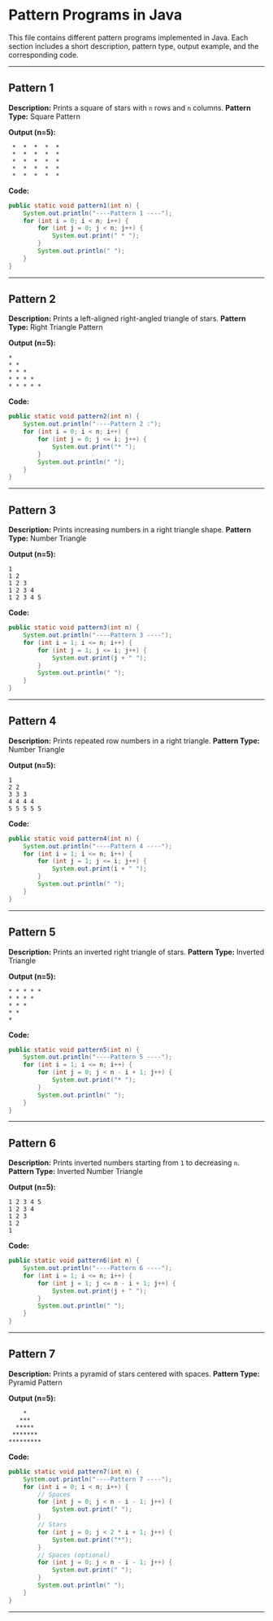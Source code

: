 # Pattern Programs in Java

This file contains different pattern programs implemented in Java.
Each section includes a short description, pattern type, output example, and the corresponding code.

---

## Pattern 1

**Description:** Prints a square of stars with `n` rows and `n` columns.
**Pattern Type:** Square Pattern

**Output (n=5):**

```
 *  *  *  *  *  
 *  *  *  *  *  
 *  *  *  *  *  
 *  *  *  *  *  
 *  *  *  *  *  
```

**Code:**

```java
public static void pattern1(int n) {
    System.out.println("----Pattern 1 ----");
    for (int i = 0; i < n; i++) {
        for (int j = 0; j < n; j++) {
            System.out.print(" * ");
        }
        System.out.println(" ");
    }
}
```

---

## Pattern 2

**Description:** Prints a left-aligned right-angled triangle of stars.
**Pattern Type:** Right Triangle Pattern

**Output (n=5):**

```
*  
* *  
* * *  
* * * *  
* * * * *  
```

**Code:**

```java
public static void pattern2(int n) {
    System.out.println("----Pattern 2 :");
    for (int i = 0; i < n; i++) {
        for (int j = 0; j <= i; j++) {
            System.out.print("* ");
        }
        System.out.println(" ");
    }
}
```

---

## Pattern 3

**Description:** Prints increasing numbers in a right triangle shape.
**Pattern Type:** Number Triangle

**Output (n=5):**

```
1  
1 2  
1 2 3  
1 2 3 4  
1 2 3 4 5  
```

**Code:**

```java
public static void pattern3(int n) {
    System.out.println("----Pattern 3 ----");
    for (int i = 1; i <= n; i++) {
        for (int j = 1; j <= i; j++) {
            System.out.print(j + " ");
        }
        System.out.println(" ");
    }
}
```

---

## Pattern 4

**Description:** Prints repeated row numbers in a right triangle.
**Pattern Type:** Number Triangle

**Output (n=5):**

```
1  
2 2  
3 3 3  
4 4 4 4  
5 5 5 5 5  
```

**Code:**

```java
public static void pattern4(int n) {
    System.out.println("----Pattern 4 ----");
    for (int i = 1; i <= n; i++) {
        for (int j = 1; j <= i; j++) {
            System.out.print(i + " ");
        }
        System.out.println(" ");
    }
}
```

---

## Pattern 5

**Description:** Prints an inverted right triangle of stars.
**Pattern Type:** Inverted Triangle

**Output (n=5):**

```
* * * * *  
* * * *  
* * *  
* *  
*  
```

**Code:**

```java
public static void pattern5(int n) {
    System.out.println("----Pattern 5 ----");
    for (int i = 1; i <= n; i++) {
        for (int j = 0; j < n - i + 1; j++) {
            System.out.print("* ");
        }
        System.out.println(" ");
    }
}
```

---

## Pattern 6

**Description:** Prints inverted numbers starting from `1` to decreasing `n`.
**Pattern Type:** Inverted Number Triangle

**Output (n=5):**

```
1 2 3 4 5  
1 2 3 4  
1 2 3  
1 2  
1  
```

**Code:**

```java
public static void pattern6(int n) {
    System.out.println("----Pattern 6 ----");
    for (int i = 1; i <= n; i++) {
        for (int j = 1; j <= n - i + 1; j++) {
            System.out.print(j + " ");
        }
        System.out.println(" ");
    }
}
```

---

## Pattern 7

**Description:** Prints a pyramid of stars centered with spaces.
**Pattern Type:** Pyramid Pattern

**Output (n=5):**

```
    *    
   ***   
  *****  
 ******* 
*********
```

**Code:**

```java
public static void pattern7(int n) {
    System.out.println("----Pattern 7 ----");
    for (int i = 0; i < n; i++) {
        // Spaces
        for (int j = 0; j < n - i - 1; j++) {
            System.out.print(" ");
        }
        // Stars
        for (int j = 0; j < 2 * i + 1; j++) {
            System.out.print("*");
        }
        // Spaces (optional)
        for (int j = 0; j < n - i - 1; j++) {
            System.out.print(" ");
        }
        System.out.println(" ");
    }
}
```

---
